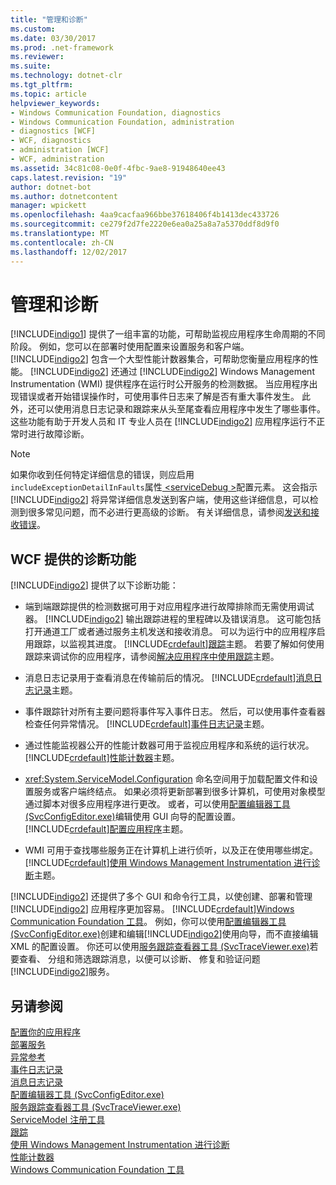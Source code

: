 ```yaml
---
title: "管理和诊断"
ms.custom: 
ms.date: 03/30/2017
ms.prod: .net-framework
ms.reviewer: 
ms.suite: 
ms.technology: dotnet-clr
ms.tgt_pltfrm: 
ms.topic: article
helpviewer_keywords:
- Windows Communication Foundation, diagnostics
- Windows Communication Foundation, administration
- diagnostics [WCF]
- WCF, diagnostics
- administration [WCF]
- WCF, administration
ms.assetid: 34c81c08-0e0f-4fbc-9ae8-91948640ee43
caps.latest.revision: "19"
author: dotnet-bot
ms.author: dotnetcontent
manager: wpickett
ms.openlocfilehash: 4aa9cacfaa966bbe37618406f4b1413dec433726
ms.sourcegitcommit: ce279f2d7fe2220e6ea0a25a8a7a5370ddf8d9f0
ms.translationtype: MT
ms.contentlocale: zh-CN
ms.lasthandoff: 12/02/2017
---
```

# <a name="administration-and-diagnostics"></a>管理和诊断
[!INCLUDE[indigo1](../../../../includes/indigo1-md.md)] 提供了一组丰富的功能，可帮助监视应用程序生命周期的不同阶段。 例如，您可以在部署时使用配置来设置服务和客户端。 [!INCLUDE[indigo2](../../../../includes/indigo2-md.md)] 包含一个大型性能计数器集合，可帮助您衡量应用程序的性能。 [!INCLUDE[indigo2](../../../../includes/indigo2-md.md)] 还通过 [!INCLUDE[indigo2](../../../../includes/indigo2-md.md)] Windows Management Instrumentation (WMI) 提供程序在运行时公开服务的检测数据。 当应用程序出现错误或者开始错误操作时，可使用事件日志来了解是否有重大事件发生。 此外，还可以使用消息日志记录和跟踪来从头至尾查看应用程序中发生了哪些事件。 这些功能有助于开发人员和 IT 专业人员在 [!INCLUDE[indigo2](../../../../includes/indigo2-md.md)] 应用程序运行不正常时进行故障诊断。  
  
> [!NOTE]
>  如果你收到任何特定详细信息的错误，则应启用`includeExceptionDetailInFaults`属性[ \<serviceDebug >](../../../../docs/framework/configure-apps/file-schema/wcf/servicedebug.md)配置元素。 这会指示 [!INCLUDE[indigo2](../../../../includes/indigo2-md.md)] 将异常详细信息发送到客户端，使用这些详细信息，可以检测到很多常见问题，而不必进行更高级的诊断。 有关详细信息，请参阅[发送和接收错误](../../../../docs/framework/wcf/sending-and-receiving-faults.md)。  
  
## <a name="diagnostics-features-provided-by-wcf"></a>WCF 提供的诊断功能  
 [!INCLUDE[indigo2](../../../../includes/indigo2-md.md)] 提供了以下诊断功能：  
  
-   端到端跟踪提供的检测数据可用于对应用程序进行故障排除而无需使用调试器。 [!INCLUDE[indigo2](../../../../includes/indigo2-md.md)] 输出跟踪进程的里程碑以及错误消息。 这可能包括打开通道工厂或者通过服务主机发送和接收消息。 可以为运行中的应用程序启用跟踪，以监视其进度。 [!INCLUDE[crdefault](../../../../includes/crdefault-md.md)][跟踪](../../../../docs/framework/wcf/diagnostics/tracing/index.md)主题。 若要了解如何使用跟踪来调试你的应用程序，请参阅[解决应用程序中使用跟踪](../../../../docs/framework/wcf/diagnostics/tracing/using-tracing-to-troubleshoot-your-application.md)主题。  
  
-   消息日志记录用于查看消息在传输前后的情况。 [!INCLUDE[crdefault](../../../../includes/crdefault-md.md)][消息日志记录](../../../../docs/framework/wcf/diagnostics/message-logging.md)主题。  
  
-   事件跟踪针对所有主要问题将事件写入事件日志。 然后，可以使用事件查看器检查任何异常情况。 [!INCLUDE[crdefault](../../../../includes/crdefault-md.md)][事件日志记录](../../../../docs/framework/wcf/diagnostics/event-logging/index.md)主题。  
  
-   通过性能监视器公开的性能计数器可用于监视应用程序和系统的运行状况。 [!INCLUDE[crdefault](../../../../includes/crdefault-md.md)][性能计数器](../../../../docs/framework/wcf/diagnostics/performance-counters/index.md)主题。  
  
-   <xref:System.ServiceModel.Configuration> 命名空间用于加载配置文件和设置服务或客户端终结点。 如果必须将更新部署到很多计算机，可使用对象模型通过脚本对很多应用程序进行更改。 或者，可以使用[配置编辑器工具 (SvcConfigEditor.exe)](../../../../docs/framework/wcf/configuration-editor-tool-svcconfigeditor-exe.md)编辑使用 GUI 向导的配置设置。 [!INCLUDE[crdefault](../../../../includes/crdefault-md.md)][配置应用程序](../../../../docs/framework/wcf/diagnostics/configuring-your-application.md)主题。  
  
-   WMI 可用于查找哪些服务正在计算机上进行侦听，以及正在使用哪些绑定。 [!INCLUDE[crdefault](../../../../includes/crdefault-md.md)][使用 Windows Management Instrumentation 进行诊断](../../../../docs/framework/wcf/diagnostics/wmi/index.md)主题。  
  
 [!INCLUDE[indigo2](../../../../includes/indigo2-md.md)] 还提供了多个 GUI 和命令行工具，以使创建、部署和管理 [!INCLUDE[indigo2](../../../../includes/indigo2-md.md)] 应用程序更加容易。 [!INCLUDE[crdefault](../../../../includes/crdefault-md.md)][Windows Communication Foundation 工具](../../../../docs/framework/wcf/tools.md)。 例如，你可以使用[配置编辑器工具 (SvcConfigEditor.exe)](../../../../docs/framework/wcf/configuration-editor-tool-svcconfigeditor-exe.md)创建和编辑[!INCLUDE[indigo2](../../../../includes/indigo2-md.md)]使用向导，而不直接编辑 XML 的配置设置。 你还可以使用[服务跟踪查看器工具 (SvcTraceViewer.exe)](../../../../docs/framework/wcf/service-trace-viewer-tool-svctraceviewer-exe.md)若要查看、 分组和筛选跟踪消息，以便可以诊断、 修复和验证问题[!INCLUDE[indigo2](../../../../includes/indigo2-md.md)]服务。  
  
## <a name="see-also"></a>另请参阅  
 [配置你的应用程序](../../../../docs/framework/wcf/diagnostics/configuring-your-application.md)  
 [部署服务](../../../../docs/framework/wcf/diagnostics/deploying-services.md)  
 [异常参考](../../../../docs/framework/wcf/diagnostics/exceptions-reference/index.md)  
 [事件日志记录](../../../../docs/framework/wcf/diagnostics/event-logging/index.md)  
 [消息日志记录](../../../../docs/framework/wcf/diagnostics/message-logging.md)  
 [配置编辑器工具 (SvcConfigEditor.exe)](../../../../docs/framework/wcf/configuration-editor-tool-svcconfigeditor-exe.md)  
 [服务跟踪查看器工具 (SvcTraceViewer.exe)](../../../../docs/framework/wcf/service-trace-viewer-tool-svctraceviewer-exe.md)  
 [ServiceModel 注册工具](../../../../docs/framework/wcf/diagnostics/servicemodel-registration-tool.md)  
 [跟踪](../../../../docs/framework/wcf/diagnostics/tracing/index.md)  
 [使用 Windows Management Instrumentation 进行诊断](../../../../docs/framework/wcf/diagnostics/wmi/index.md)  
 [性能计数器](../../../../docs/framework/wcf/diagnostics/performance-counters/index.md)  
 [Windows Communication Foundation 工具](../../../../docs/framework/wcf/tools.md)
